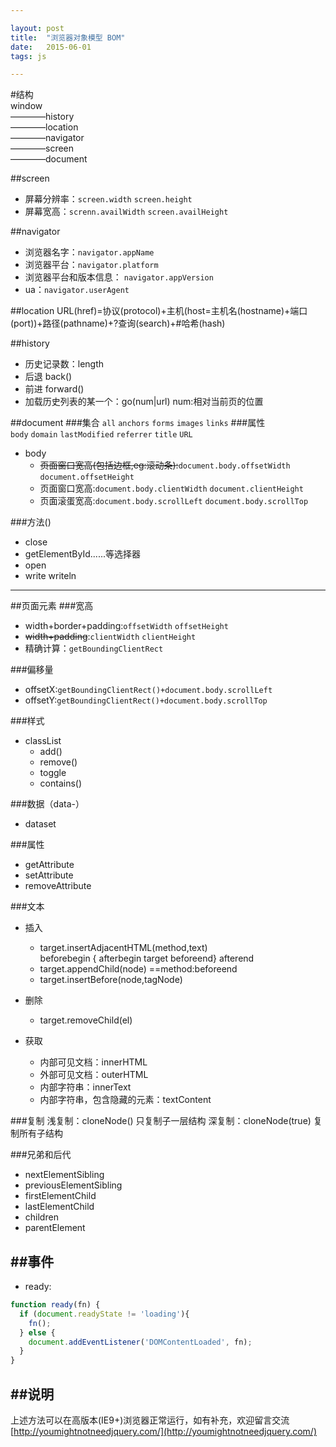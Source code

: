 ```yaml
---

layout: post
title:  "浏览器对象模型 BOM"  
date:   2015-06-01 
tags: js

---
```

  
#结构  
window    
————history		
————location		
————navigator		
————screen   
————document		
	
<!--more-->
	
##screen 
* 屏幕分辨率：`screen.width` `screen.height`
* 屏幕宽高：`screnn.availWidth` `screen.availHeight`  

##navigator
* 浏览器名字：`navigator.appName`
* 浏览器平台：`navigator.platform`
* 浏览器平台和版本信息： `navigator.appVersion`
* ua：`navigator.userAgent`

##location
URL(href)=协议(protocol)+主机(host=主机名(hostname)+端口(port))+路径(pathname)+?查询(search)+#哈希(hash)
  
##history  
* 历史记录数：length
* 后退 back()
* 前进 forward()	
* 加载历史列表的某一个：go(num|url) num:相对当前页的位置

##document 
###集合
`all` `anchors` `forms` `images` `links` 
###属性  
`body` `domain` `lastModified` `referrer` `title` `URL`   

* body
	* ~~页面窗口宽高(包括边框,eg:滚动条):~~`document.body.offsetWidth` `document.offsetHeight` 
	* 页面窗口宽高:`document.body.clientWidth` `document.clientHeight`
	* 页面滚蛋宽高:`document.body.scrollLeft` `document.body.scrollTop`

###方法()
* close
* getElementById......等选择器
* open
* write writeln

---

##页面元素
###宽高
* width+border+padding:`offsetWidth` `offsetHeight`
* ~~width+padding~~:`clientWidth` `clientHeight`
* 精确计算：`getBoundingClientRect`	

###偏移量
* offsetX:`getBoundingClientRect()+document.body.scrollLeft`
* offsetY:`getBoundingClientRect()+document.body.scrollTop`

###样式
* classList
	* add()
	* remove()
	* toggle
	* contains()  

###数据（data-）
* dataset

###属性
* getAttribute
* setAttribute
* removeAttribute  

###文本
* 插入
	* target.insertAdjacentHTML(method,text)		
beforebegin { afterbegin target beforeend} afterend
	* target.appendChild(node)  ==method:beforeend
	* target.insertBefore(node,tagNode)

* 删除
	* target.removeChild(el)

* 获取
	* 内部可见文档：innerHTML
	* 外部可见文档：outerHTML
	* 内部字符串：innerText
	* 内部字符串，包含隐藏的元素：textContent

###复制
浅复制：cloneNode() 只复制子一层结构
深复制：cloneNode(true) 复制所有子结构  

###兄弟和后代
* nextElementSibling
* previousElementSibling
* firstElementChild
* lastElementChild
* children
* parentElement

##事件
---
* ready:

````javascript
function ready(fn) {	
  if (document.readyState != 'loading'){	
    fn();	
  } else {	
    document.addEventListener('DOMContentLoaded', fn);	
  }	
}
````

##说明
---
上述方法可以在高版本(IE9+)浏览器正常运行，如有补充，欢迎留言交流  
[http://youmightnotneedjquery.com/](http://youmightnotneedjquery.com/)